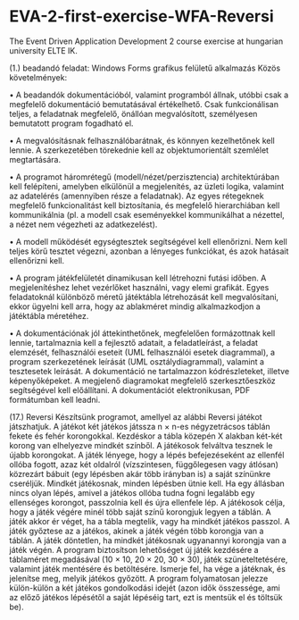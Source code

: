 # EVA-2-first-exercise-WFA-Reversi 
The Event Driven Application Development 2 course exercise at hungarian university ELTE IK.

(1.) beadandó feladat: Windows Forms grafikus felületű alkalmazás
Közös követelmények:

  • A beadandók dokumentációból, valamint programból állnak, utóbbi csak a
megfelelő dokumentáció bemutatásával értékelhető. Csak funkcionálisan teljes, a
feladatnak megfelelő, önállóan megvalósított, személyesen bemutatott program
fogadható el.

  • A megvalósításnak felhasználóbarátnak, és könnyen kezelhetőnek kell lennie. A
szerkezetében törekednie kell az objektumorientált szemlélet megtartására.

  • A programot háromrétegű (modell/nézet/perzisztencia) architektúrában kell
felépíteni, amelyben elkülönül a megjelenítés, az üzleti logika, valamint az
adatelérés (amennyiben része a feladatnak). Az egyes rétegeknek megfelelő
funkcionalitást kell biztosítania, és megfelelő hierarchiában kell kommunikálnia
(pl. a modell csak eseményekkel kommunikálhat a nézettel, a nézet nem
végezheti az adatkezelést).

  • A modell működését egységtesztek segítségével kell ellenőrizni. Nem kell teljes
körű tesztet végezni, azonban a lényeges funkciókat, és azok hatásait ellenőrizni
kell.

  • A program játékfelületét dinamikusan kell létrehozni futási időben. A
megjelenítéshez lehet vezérlőket használni, vagy elemi grafikát. Egyes
feladatoknál különböző méretű játéktábla létrehozását kell megvalósítani, ekkor
ügyelni kell arra, hogy az ablakméret mindig alkalmazkodjon a játéktábla
méretéhez.

 • A dokumentációnak jól áttekinthetőnek, megfelelően formázottnak kell lennie,
tartalmaznia kell a fejlesztő adatait, a feladatleírást, a feladat elemzését,
felhasználói eseteit (UML felhasználói esetek diagrammal), a program
szerkezetének leírását (UML osztálydiagrammal), valamint a tesztesetek leírását.
A dokumentáció ne tartalmazzon kódrészleteket, illetve képenyőképeket. A
megjelenő diagramokat megfelelő szerkesztőeszköz segítségével kell előállítani.
A dokumentációt elektronikusan, PDF formátumban kell leadni.

(17.) Reversi
Készítsünk programot, amellyel az alábbi Reversi játékot játszhatjuk.
A játékot két játékos játssza n × n-es négyzetrácsos táblán fekete és fehér
korongokkal. Kezdéskor a tábla közepén X alakban két-két korong van elhelyezve
mindkét színből. A játékosok felváltva tesznek le újabb korongokat. A játék
lényege, hogy a lépés befejezéseként az ellenfél ollóba fogott, azaz két oldalról
(vízszintesen, függőlegesen vagy átlósan) közrezárt bábuit (egy lépésben akár
több irányban is) a saját színünkre cseréljük.
Mindkét játékosnak, minden lépésben ütnie kell. Ha egy állásban nincs olyan
lépés, amivel a játékos ollóba tudna fogni legalább egy ellenséges korongot,
passzolnia kell és újra ellenfele lép. A játékosok célja, hogy a játék végére minél
több saját színű korongjuk legyen a táblán.
A játék akkor ér véget, ha a tábla megtelik, vagy ha mindkét játékos passzol. A
játék győztese az a játékos, akinek a játék végén több korongja van a táblán. A
játék döntetlen, ha mindkét játékosnak ugyanannyi korongja van a játék végén.
A program biztosítson lehetőséget új játék kezdésére a táblaméret megadásával
(10 × 10, 20 × 20, 30 × 30), játék szüneteltetésére, valamint játék mentésére és
betöltésére. Ismerje fel, ha vége a játéknak, és jelenítse meg, melyik játékos
győzött. A program folyamatosan jelezze külön-külön a két játékos gondolkodási
idejét (azon idők összessége, ami az előző játékos lépésétől a saját lépéséig tart,
ezt is mentsük el és töltsük be).
